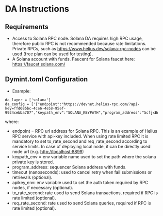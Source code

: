 # DA Instructions

## Requirements

- Access to Solana RPC node. Solana DA requires high RPC usage, therefore public RPC is not recommended because rate limitations. Private RPCs, such as <https://www.helius.dev/solana-rpc-nodes> can be used (free plan can be used for testing).
- A Solana account with funds. Faucent for Solana faucet here: <https://faucet.solana.com/>

## Dymint.toml Configuration

- Example:

```shell
da_layer = ['solana']
da_config = ['{"endpoint":"https://devnet.helius-rpc.com/?api-key=ffd685bc-4ce6-4e58-95ef-9924cebba707","keypath_env":"SOLANA_KEYPATH","program_address":"5cfjxBnFMoqdbZXTMHaoXfQm7obMpYMnkT681sRd95Qo","tx_rate_second":5,"req_rate_second":5}']
```

where:

- endpoint = RPC url address for Solana RPC. This is an example of Helius RPC service with api-key included. When using rate limited RPC it is mandatory to set tx_rate_second and req_rate_second according to service limits. In case of deploying local node, it can be directly used node url (e.g. <http://localhost:8899>)
- keypath_env = env variable name used to set the path where the solana private key is stored.
- program_address: sequencer Solana address with funds.
- timeout (nanoseconds): used to cancel retry when fail submissions or retrievals (optional).
- apikey_env: env variable used to set the auth token required by RPC nodes, if necessary (optional).
- tx_rate_second: rate used to send Solana transactions, required if RPC is rate limited (optional).
- req_rate_second: rate used to send Solana queries, required if RPC is rate limited (optional).
